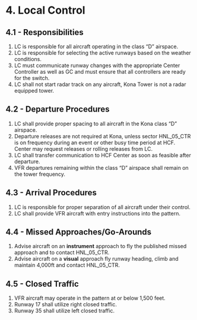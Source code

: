 # 4. Local Control

## 4.1 - Responsibilities

1. LC is responsible for all aircraft operating in the class “D” airspace.
2. LC is responsible for selecting the active runways based on the weather conditions.
3. LC must communicate runway changes with the appropriate Center Controller as well as GC and must ensure that all controllers are ready for the switch.
4. LC shall not start radar track on any aircraft, Kona Tower is not a radar equipped tower.

## 4.2 - Departure Procedures

1. LC shall provide proper spacing to all aircraft in the Kona class “D” airspace.
2. Departure releases are not required at Kona, unless sector HNL_05_CTR is on frequency during an event or other busy time period at HCF. Center may request releases or rolling releases from LC.
3. LC shall transfer communication to HCF Center as soon as feasible after departure.
4. VFR departures remaining within the class “D” airspace shall remain on the tower frequency.

## 4.3 - Arrival Procedures

1. LC is responsible for proper separation of all aircraft under their control.
2. LC shall provide VFR aircraft with entry instructions into the pattern.

## 4.4 - Missed Approaches/Go-Arounds

1. Advise aircraft on an **instrument** approach to fly the published missed approach and to contact HNL_05_CTR.
2. Advise aircraft on a **visual** approach fly runway heading, climb and maintain 4,000ft and contact HNL_05_CTR.

## 4.5 - Closed Traffic

1. VFR aircraft may operate in the pattern at or below 1,500 feet.
2. Runway 17 shall utilize right closed traffic.
3. Runway 35 shall utilize left closed traffic.
